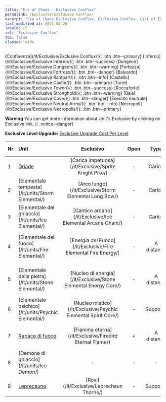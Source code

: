 ```yaml
---
title: "Era of Chaos - Esclusivo Conflux"
permalink: /Exclusive/Exclusive Conflux/
excerpt: "Era of Chaos Esclusivo Conflux. Esclusivo Conflux. List of Esclusivo Conflux in Era of Chaos"
last_modified_at: 2021-04-26
locale: it
ref: "Exclusive Conflux"
toc: false
classes: wide
---
```

 [Confluenza](/it/Exclusive/Exclusive Conflux/){: .btn .btn--primary} [Inferno](/it/Exclusive/Exclusive Inferno/){: .btn .btn--success} [Dungeon](/it/Exclusive/Exclusive Dungeon/){: .btn .btn--warning} [Fortezza](/it/Exclusive/Exclusive Fortress/){: .btn .btn--danger} [Baluardo](/it/Exclusive/Exclusive Rampart/){: .btn .btn--info} [Castello](/it/Exclusive/Exclusive Castle/){: .btn .btn--primary} [Torre](/it/Exclusive/Exclusive Tower/){: .btn .btn--success} [Roccaforte](/it/Exclusive/Exclusive Stronghold/){: .btn .btn--warning} [Baia](/it/Exclusive/Exclusive Cove/){: .btn .btn--danger} [Esercito neutrale](/it/Exclusive/Exclusive Neutral Army/){: .btn .btn--info} [Necropoli](/it/Exclusive/Exclusive Necropolis/){: .btn .btn--primary} 

**Warning** You can get more information about Unit's Exclusive by clicking on Exclusive link. 
{: .notice--danger}

 **Esclusivo Level Upgrade:** [Exclusive Upgrade Cost Per Level](/Exclusive/ExclusiveUpgradeCostPerLevel/)

  | Nr |         Unit        | Esclusivo | Open  |    Type   |  Item to Rank UP      |  Skin   |
  |:---|:--------------------|:-------------:|:-----:|:---------:|:---------------------:|:-------:|
  | 1  | [Driade](/it/units/Sprite/) | [Carica impetuosa](/it/Exclusive/Sprite Knight Pike/) | - | Carica | [Token Carica impetuosa](/ItemsIT/con_916/) | - |
  | 2  | [Elementale tempesta](/it/units/Storm Elemental/) | [Arco lungo](/it/Exclusive/Storm Elemental Long Bow/) | - | Carica | [Token Arco lungo](/ItemsIT/con_914/) | - |
  | 3  | [Elementale del ghiaccio](/it/units/Ice Elemental/) | [Cantico arcano](/it/Exclusive/Ice Elemental Arcane Chant/) | - | Carica | [Token Cantico arcano](/ItemsIT/con_915/) | - |
  | 4  | [Elementale del fuoco](/it/units/Fire Elemental/) | [Energia del Fuoco](/it/Exclusive/Fire Elemental Fire Energy/) | - | A distanza | [Token Energia del Fuoco](/ItemsIT/con_998/) | [Skin speciale Energia del Fuoco](/ItemsIT/con_666/) |
  | 5  | [Elementale della pietra](/it/units/Stone Elemental/) | [Nucleo di energia](/it/Exclusive/Stone Elemental Energy Core/) | - | A distanza | [Token Nucleo di energia](/ItemsIT/con_999/) | [Skin speciale Nucleo di energia](/ItemsIT/con_667/) |
  | 6  | [Elementale psichico](/it/units/Psychic Elemental/) | [Nucleo mistico](/it/Exclusive/Psychic Elemental Spirit Core/) | - | Supporto | [Token Nucleo mistico](/ItemsIT/con_1000/) | [Skin speciale Nucleo mistico](/ItemsIT/con_668/) |
  | 7  | [Rapace di fuoco](/it/units/Firebird/) | [Fiamma eterna](/it/Exclusive/Firebird Eternal Flame/) | + | A distanza | [Token Fiamma eterna](/ItemsIT/con_1001/) | [Skin speciale Fiamma eterna](/ItemsIT/con_669/) |
  | 8  | [Demone di ghiaccio](/it/units/Ice Demon/) | - | - | - | none | none |
  | 9  | [Leprecauno](/it/units/Leprechaun/) | [Rovi](/it/Exclusive/Leprechaun Thorns/) | - | Supporto | - | - |
